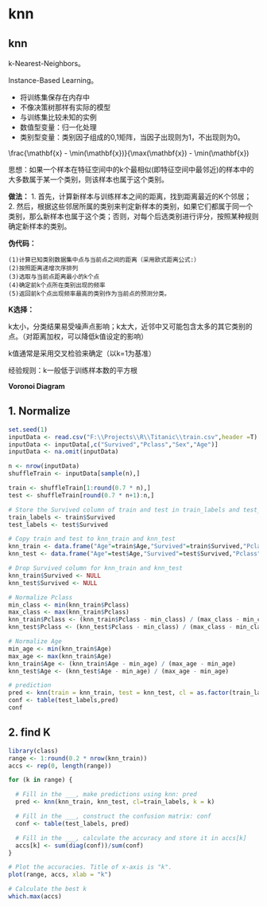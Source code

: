 # knn

## knn

k-Nearest-Neighbors。

Instance-Based Learning。

* 将训练集保存在内存中
* 不像决策树那样有实际的模型
* 与训练集比较未知的实例
* 数值型变量：归一化处理
* 类别型变量：类别因子组成的0,1矩阵，当因子出现则为1，不出现则为0。

\frac{\mathbf{x} - \min\(\mathbf{x}\)}{\max\(\mathbf{x}\) - \min\(\mathbf{x}\)

思想：如果一个样本在特征空间中的k个最相似\(即特征空间中最邻近\)的样本中的大多数属于某一个类别，则该样本也属于这个类别。

**做法：** 1. 首先，计算新样本与训练样本之间的距离，找到距离最近的K个邻居； 2. 然后，根据这些邻居所属的类别来判定新样本的类别，如果它们都属于同一个类别，那么新样本也属于这个类；否则，对每个后选类别进行评分，按照某种规则确定新样本的类别。

**伪代码：**

```text
(1)计算已知类别数据集中点与当前点之间的距离（采用欧式距离公式:）
(2)按照距离递增次序排列
(3)选取与当前点距离最小的k个点
(4)确定前k个点所在类别出现的频率
(5)返回前k个点出现频率最高的类别作为当前点的预测分类。
```

**K选择：**

k太小，分类结果易受噪声点影响；k太大，近邻中又可能包含太多的其它类别的点。（对距离加权，可以降低k值设定的影响）

k值通常是采用交叉检验来确定（以k=1为基准）

经验规则：k一般低于训练样本数的平方根

**Voronoi Diagram**

## 1. Normalize

```r
set.seed(1)
inputData <- read.csv("F:\\Projects\\R\\Titanic\\train.csv",header =T)
inputData <- inputData[,c("Survived","Pclass","Sex","Age")]
inputData <- na.omit(inputData)

n <- nrow(inputData)
shuffleTrain <- inputData[sample(n),]

train <- shuffleTrain[1:round(0.7 * n),]
test <- shuffleTrain[round(0.7 * n+1):n,]

# Store the Survived column of train and test in train_labels and test_labels
train_labels <- train$Survived
test_labels <- test$Survived

# Copy train and test to knn_train and knn_test
knn_train <- data.frame("Age"=train$Age,"Survived"=train$Survived,"Pclass"=as.integer( train$Pclass),"Sex"=as.numeric(train$Sex))
knn_test <- data.frame("Age"=test$Age,"Survived"=test$Survived,"Pclass"=as.integer( test$Pclass),"Sex"=as.numeric(test$Sex))

# Drop Survived column for knn_train and knn_test
knn_train$Survived <- NULL
knn_test$Survived <- NULL

# Normalize Pclass
min_class <- min(knn_train$Pclass)
max_class <- max(knn_train$Pclass)
knn_train$Pclass <- (knn_train$Pclass - min_class) / (max_class - min_class)
knn_test$Pclass <- (knn_test$Pclass - min_class) / (max_class - min_class)

# Normalize Age
min_age <- min(knn_train$Age)
max_age <- max(knn_train$Age)
knn_train$Age <- (knn_train$Age - min_age) / (max_age - min_age)
knn_test$Age <- (knn_test$Age - min_age) / (max_age - min_age)

# prediction
pred <- knn(train = knn_train, test = knn_test, cl = as.factor(train_labels) , k = 5,prob = FALSE, use.all = TRUE)
conf <- table(test_labels,pred)
conf
```

## 2. find K

```r
library(class)
range <- 1:round(0.2 * nrow(knn_train))
accs <- rep(0, length(range))

for (k in range) {

  # Fill in the ___, make predictions using knn: pred
  pred <- knn(knn_train, knn_test, cl=train_labels, k = k)

  # Fill in the ___, construct the confusion matrix: conf
  conf <- table(test_labels, pred)

  # Fill in the ___, calculate the accuracy and store it in accs[k]
  accs[k] <- sum(diag(conf))/sum(conf)
}

# Plot the accuracies. Title of x-axis is "k".
plot(range, accs, xlab = "k")

# Calculate the best k
which.max(accs)
```

